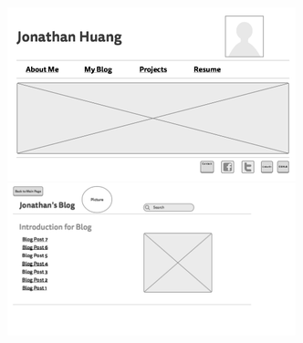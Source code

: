 ![wireframe-index](week-2/imgs/wireframe-index.png)
![wireframe-blog-index](week-2/imgs/wireframe-blog-index.png)